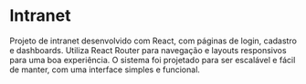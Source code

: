 # Intranet

Projeto de intranet desenvolvido com React, com páginas de login, cadastro e dashboards. 
Utiliza React Router para navegação e layouts responsivos para uma boa experiência. 
O sistema foi projetado para ser escalável e fácil de manter, com uma interface simples e funcional.


